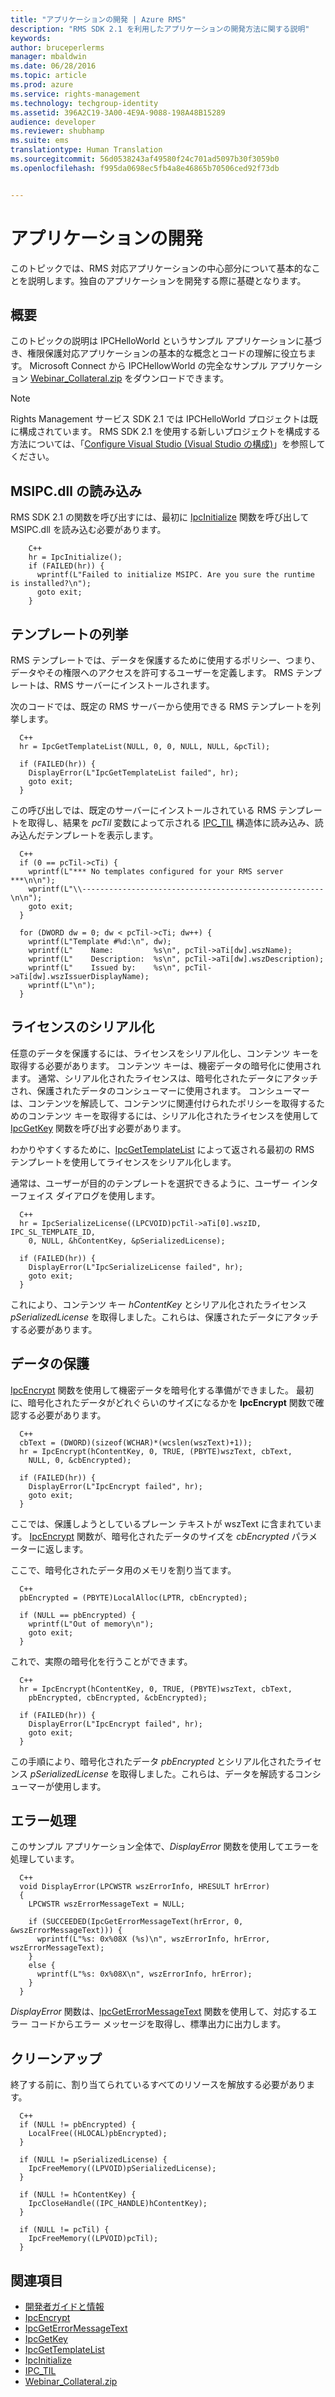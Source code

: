 ```yaml
---
title: "アプリケーションの開発 | Azure RMS"
description: "RMS SDK 2.1 を利用したアプリケーションの開発方法に関する説明"
keywords: 
author: bruceperlerms
manager: mbaldwin
ms.date: 06/28/2016
ms.topic: article
ms.prod: azure
ms.service: rights-management
ms.technology: techgroup-identity
ms.assetid: 396A2C19-3A00-4E9A-9088-198A48B15289
audience: developer
ms.reviewer: shubhamp
ms.suite: ems
translationtype: Human Translation
ms.sourcegitcommit: 56d0538243af49580f24c701ad5097b30f3059b0
ms.openlocfilehash: f995da0698ec5fb4a8e46865b70506ced92f73db


---
```


# アプリケーションの開発

このトピックでは、RMS 対応アプリケーションの中心部分について基本的なことを説明します。独自のアプリケーションを開発する際に基礎となります。

## 概要

このトピックの説明は IPCHelloWorld というサンプル アプリケーションに基づき、権限保護対応アプリケーションの基本的な概念とコードの理解に役立ちます。 Microsoft Connect から IPCHellowWorld の完全なサンプル アプリケーション [Webinar\_Collateral.zip](https://connect.microsoft.com/site1170/Downloads/DownloadDetails.aspx?DownloadID=42440) をダウンロードできます。

> [!Note] 
> Rights Management サービス SDK 2.1 では IPCHelloWorld プロジェクトは既に構成されています。 RMS SDK 2.1 を使用する新しいプロジェクトを構成する方法については、「[Configure Visual Studio (Visual Studio の構成)](how-to-configure-a-visual-studio-project-to-use-the-ad-rms-sdk-2-0.md)」を参照してください。

## MSIPC.dll の読み込み

RMS SDK 2.1 の関数を呼び出すには、最初に [IpcInitialize](/rights-management/sdk/2.1/api/win/functions#msipc_ipcinitialize) 関数を呼び出して MSIPC.dll を読み込む必要があります。

        C++
        hr = IpcInitialize();
        if (FAILED(hr)) {
          wprintf(L"Failed to initialize MSIPC. Are you sure the runtime is installed?\n");
          goto exit;
        }

## テンプレートの列挙

RMS テンプレートでは、データを保護するために使用するポリシー、つまり、データやその権限へのアクセスを許可するユーザーを定義します。 RMS テンプレートは、RMS サーバーにインストールされます。

次のコードでは、既定の RMS サーバーから使用できる RMS テンプレートを列挙します。

      C++
      hr = IpcGetTemplateList(NULL, 0, 0, NULL, NULL, &pcTil);

      if (FAILED(hr)) {
        DisplayError(L"IpcGetTemplateList failed", hr);
        goto exit;
      }

この呼び出しでは、既定のサーバーにインストールされている RMS テンプレートを取得し、結果を *pcTil* 変数によって示される [IPC_TIL](/rights-management/sdk/2.1/api/win/functions#msipc_ipctil) 構造体に読み込み、読み込んだテンプレートを表示します。

      C++
      if (0 == pcTil->cTi) {
        wprintf(L"*** No templates configured for your RMS server ***\n\n");
        wprintf(L"\\------------------------------------------------------\n\n");
        goto exit;
      }

      for (DWORD dw = 0; dw < pcTil->cTi; dw++) {
        wprintf(L"Template #%d:\n", dw);
        wprintf(L"    Name:         %s\n", pcTil->aTi[dw].wszName);
        wprintf(L"    Description:  %s\n", pcTil->aTi[dw].wszDescription);
        wprintf(L"    Issued by:    %s\n", pcTil->aTi[dw].wszIssuerDisplayName);
        wprintf(L"\n");
      }

## ライセンスのシリアル化

任意のデータを保護するには、ライセンスをシリアル化し、コンテンツ キーを取得する必要があります。 コンテンツ キーは、機密データの暗号化に使用されます。 通常、シリアル化されたライセンスは、暗号化されたデータにアタッチされ、保護されたデータのコンシューマーに使用されます。 コンシューマーは、コンテンツを解読して、コンテンツに関連付けられたポリシーを取得するためのコンテンツ キーを取得するには、シリアル化されたライセンスを使用して [IpcGetKey](/rights-management/sdk/2.1/api/win/functions#msipc_ipcgetkey) 関数を呼び出す必要があります。

わかりやすくするために、[IpcGetTemplateList](/rights-management/sdk/2.1/api/win/functions#msipc_ipcgettemplatelist) によって返される最初の RMS テンプレートを使用してライセンスをシリアル化します。

通常は、ユーザーが目的のテンプレートを選択できるように、ユーザー インターフェイス ダイアログを使用します。

      C++
      hr = IpcSerializeLicense((LPCVOID)pcTil->aTi[0].wszID, IPC_SL_TEMPLATE_ID,
        0, NULL, &hContentKey, &pSerializedLicense);

      if (FAILED(hr)) {
        DisplayError(L"IpcSerializeLicense failed", hr);
        goto exit;
      }

これにより、コンテンツ キー *hContentKey* とシリアル化されたライセンス *pSerializedLicense* を取得しました。これらは、保護されたデータにアタッチする必要があります。


## データの保護

[IpcEncrypt](/rights-management/sdk/2.1/api/win/functions#msipc_ipcencrypt) 関数を使用して機密データを暗号化する準備ができました。 最初に、暗号化されたデータがどれぐらいのサイズになるかを **IpcEncrypt** 関数で確認する必要があります。

      C++
      cbText = (DWORD)(sizeof(WCHAR)*(wcslen(wszText)+1));
      hr = IpcEncrypt(hContentKey, 0, TRUE, (PBYTE)wszText, cbText,
        NULL, 0, &cbEncrypted);

      if (FAILED(hr)) {
        DisplayError(L"IpcEncrypt failed", hr);
        goto exit;
      }

ここでは、保護しようとしているプレーン テキストが wszText に含まれています。 [IpcEncrypt](/rights-management/sdk/2.1/api/win/functions#msipc_ipcencrypt) 関数が、暗号化されたデータのサイズを *cbEncrypted* パラメーターに返します。

ここで、暗号化されたデータ用のメモリを割り当てます。

      C++
      pbEncrypted = (PBYTE)LocalAlloc(LPTR, cbEncrypted);

      if (NULL == pbEncrypted) {
        wprintf(L"Out of memory\n");
        goto exit;
      }

これで、実際の暗号化を行うことができます。

      C++
      hr = IpcEncrypt(hContentKey, 0, TRUE, (PBYTE)wszText, cbText,
        pbEncrypted, cbEncrypted, &cbEncrypted);

      if (FAILED(hr)) {
        DisplayError(L"IpcEncrypt failed", hr);
        goto exit;
      }

この手順により、暗号化されたデータ *pbEncrypted* とシリアル化されたライセンス *pSerializedLicense* を取得しました。これらは、データを解読するコンシューマーが使用します。

## エラー処理

このサンプル アプリケーション全体で、*DisplayError* 関数を使用してエラーを処理しています。

      C++
      void DisplayError(LPCWSTR wszErrorInfo, HRESULT hrError)
      {
        LPCWSTR wszErrorMessageText = NULL;

        if (SUCCEEDED(IpcGetErrorMessageText(hrError, 0, &wszErrorMessageText))) {
          wprintf(L"%s: 0x%08X (%s)\n", wszErrorInfo, hrError, wszErrorMessageText);
        }
        else {
          wprintf(L"%s: 0x%08X\n", wszErrorInfo, hrError);
        }
      }

*DisplayError* 関数は、[IpcGetErrorMessageText](/rights-management/sdk/2.1/api/win/functions#msipc_ipcgeterrormessagetext) 関数を使用して、対応するエラー コードからエラー メッセージを取得し、標準出力に出力します。

## クリーンアップ

終了する前に、割り当てられているすべてのリソースを解放する必要があります。

      C++
      if (NULL != pbEncrypted) {
        LocalFree((HLOCAL)pbEncrypted);
      }

      if (NULL != pSerializedLicense) {
        IpcFreeMemory((LPVOID)pSerializedLicense);
      }

      if (NULL != hContentKey) {
        IpcCloseHandle((IPC_HANDLE)hContentKey);
      }

      if (NULL != pcTil) {
        IpcFreeMemory((LPVOID)pcTil);
      }

## 関連項目

- [開発者ガイドと情報](developer-notes.md)
- [IpcEncrypt](/rights-management/sdk/2.1/api/win/functions#msipc_ipcencrypt)
- [IpcGetErrorMessageText](/rights-management/sdk/2.1/api/win/functions#msipc_ipcgeterrormessagetext)
- [IpcGetKey](/rights-management/sdk/2.1/api/win/functions#msipc_ipcgetkey)
- [IpcGetTemplateList](/rights-management/sdk/2.1/api/win/functions#msipc_ipcgettemplatelist)
- [IpcInitialize](/rights-management/sdk/2.1/api/win/functions#msipc_ipcinitialize)
- [IPC_TIL](/rights-management/sdk/2.1/api/win/functions#msipc_ipctil)
- [Webinar_Collateral.zip](https://connect.microsoft.com/site1170/Downloads/DownloadDetails.aspx?DownloadID=42440)



<!--HONumber=Jun16_HO4-->


